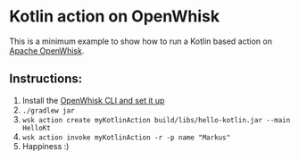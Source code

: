 # Kotlin action on OpenWhisk

This is a minimum example to show how to run a Kotlin based action on [Apache OpenWhisk](https://github.com/apache/incubator-openwhisk).

## Instructions:

1. Install the [OpenWhisk CLI and set it up](https://github.com/apache/incubator-openwhisk/blob/master/docs/cli.md)
2. `./gradlew jar`
3. `wsk action create myKotlinAction build/libs/hello-kotlin.jar --main HelloKt`
4. `wsk action invoke myKotlinAction -r -p name "Markus"`
5. Happiness :)